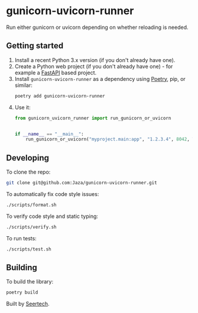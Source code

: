 # gunicorn-uvicorn-runner

Run either gunicorn or uvicorn depending on whether reloading is needed.


## Getting started

1. Install a recent Python 3.x version (if you don't already have one).
2. Create a Python web project (if you don't already have one) - for example a [FastAPI](https://fastapi.tiangolo.com/) based project.
3. Install `gunicorn-uvicorn-runner` as a dependency using [Poetry](https://python-poetry.org/), pip, or similar:
   ```sh
   poetry add gunicorn-uvicorn-runner
   ```
4. Use it:
   ```python
   from gunicorn_uvicorn_runner import run_gunicorn_or_uvicorn


   if __name__ == "__main__":
       run_gunicorn_or_uvicorn("myproject.main:app", "1.2.3.4", 8042, True)
   ```


## Developing

To clone the repo:

```sh
git clone git@github.com:Jaza/gunicorn-uvicorn-runner.git
```

To automatically fix code style issues:

```sh
./scripts/format.sh
```

To verify code style and static typing:

```sh
./scripts/verify.sh
```

To run tests:

```sh
./scripts/test.sh
```


## Building

To build the library:

```sh
poetry build
```


Built by [Seertech](https://www.seertechsolutions.com/).

